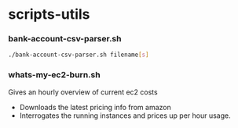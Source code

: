 # scripts-utils

### bank-account-csv-parser.sh
```bash
./bank-account-csv-parser.sh filename[s]
```

### whats-my-ec2-burn.sh
Gives an hourly overview of current ec2 costs
* Downloads the latest pricing info from amazon
* Interrogates the running instances and prices up per hour usage.